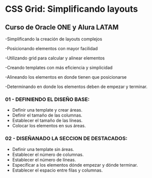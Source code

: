 # CSS Grid: Simplificando layouts
## Curso de Oracle ONE y Alura LATAM

-Simplificando la creación de layouts complejos

-Posicionando elementos con mayor facilidad

-Utilizando grid para calcular y alinear elementos

-Creando templates con más eficiencia y simplicidad

-Alineando los elementos en donde tienen que posicionarse

-Determinando en donde los elementos deben de empezar y terminar.

### 01 - DEFINIENDO EL DISEÑO BASE:
* Definir una template y crear áreas.
* Definir el tamaño de las columnas.
* Establecer el tamaño de las líneas.
* Colocar los elementos en sus áreas.

### 02 - DISEÑANADO LA SECCION DE DESTACADOS:
* Definir una template sin áreas.
* Establecer el número de columnas.
* Establecer el número de líneas.
* Especificar a los elementos dónde empezar y dónde terminar.
* Establecer el espacio entre filas y columnas.
